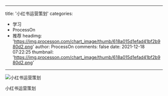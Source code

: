 
---
title: '小红书运营策划'
categories: 
 - 学习
 - ProcessOn
 - 推荐
headimg: 'https://img.processon.com/chart_image/thumb/618a015d1efad41bf2b980d2.png'
author: ProcessOn
comments: false
date: 2021-12-18 07:22:25
thumbnail: 'https://img.processon.com/chart_image/thumb/618a015d1efad41bf2b980d2.png'
---

<div>   
<img class="thumb" alt="小红书运营策划" src="https://img.processon.com/chart_image/thumb/618a015d1efad41bf2b980d2.png" referrerpolicy="no-referrer">
<p>小红书运营策划</p>  
</div>
            